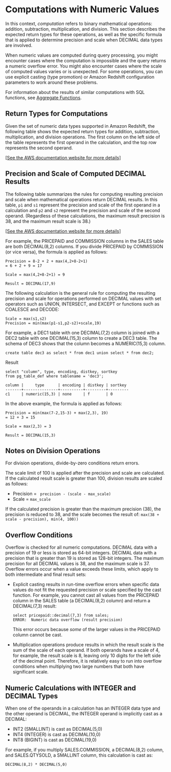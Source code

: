 # Computations with Numeric Values<a name="r_numeric_computations201"></a>

In this context, *computation* refers to binary mathematical operations: addition, subtraction, multiplication, and division\. This section describes the expected return types for these operations, as well as the specific formula that is applied to determine precision and scale when DECIMAL data types are involved\. 

When numeric values are computed during query processing, you might encounter cases where the computation is impossible and the query returns a numeric overflow error\. You might also encounter cases where the scale of computed values varies or is unexpected\. For some operations, you can use explicit casting \(type promotion\) or Amazon Redshift configuration parameters to work around these problems\. 

For information about the results of similar computations with SQL functions, see [Aggregate Functions](c_Aggregate_Functions.md)\. 

## Return Types for Computations<a name="r_numeric_computations201-return-types-for-computations"></a>

Given the set of numeric data types supported in Amazon Redshift, the following table shows the expected return types for addition, subtraction, multiplication, and division operations\. The first column on the left side of the table represents the first operand in the calculation, and the top row represents the second operand\. 

[\[See the AWS documentation website for more details\]](http://docs.aws.amazon.com/redshift/latest/dg/r_numeric_computations201.html)

## Precision and Scale of Computed DECIMAL Results<a name="r_numeric_computations201-precision-and-scale-of-computed-decimal-results"></a>

The following table summarizes the rules for computing resulting precision and scale when mathematical operations return DECIMAL results\. In this table, `p1` and `s1` represent the precision and scale of the first operand in a calculation and `p2` and `s2` represent the precision and scale of the second operand\. \(Regardless of these calculations, the maximum result precision is 38, and the maximum result scale is 38\.\) 

[\[See the AWS documentation website for more details\]](http://docs.aws.amazon.com/redshift/latest/dg/r_numeric_computations201.html)

For example, the PRICEPAID and COMMISSION columns in the SALES table are both DECIMAL\(8,2\) columns\. If you divide PRICEPAID by COMMISSION \(or vice versa\), the formula is applied as follows: 

```
Precision = 8-2 + 2 + max(4,2+8-2+1)
= 6 + 2 + 9 = 17

Scale = max(4,2+8-2+1) = 9

Result = DECIMAL(17,9)
```

The following calculation is the general rule for computing the resulting precision and scale for operations performed on DECIMAL values with set operators such as UNION, INTERSECT, and EXCEPT or functions such as COALESCE and DECODE: 

```
Scale = max(s1,s2)
Precision = min(max(p1-s1,p2-s2)+scale,19)
```

For example, a DEC1 table with one DECIMAL\(7,2\) column is joined with a DEC2 table with one DECIMAL\(15,3\) column to create a DEC3 table\. The schema of DEC3 shows that the column becomes a NUMERIC\(15,3\) column\. 

```
create table dec3 as select * from dec1 union select * from dec2;
```

Result 

```
select "column", type, encoding, distkey, sortkey
from pg_table_def where tablename = 'dec3';

column |     type      | encoding | distkey | sortkey 
-------+---------------+----------+---------+---------
c1     | numeric(15,3) | none     | f       | 0
```

In the above example, the formula is applied as follows: 

```
Precision = min(max(7-2,15-3) + max(2,3), 19)
= 12 + 3 = 15

Scale = max(2,3) = 3

Result = DECIMAL(15,3)
```

## Notes on Division Operations<a name="r_numeric_computations201-notes-on-division-operations"></a>

For division operations, divide\-by\-zero conditions return errors\. 

The scale limit of 100 is applied after the precision and scale are calculated\. If the calculated result scale is greater than 100, division results are scaled as follows:
+ Precision = ` precision - (scale - max_scale)` 
+ Scale = ` max_scale ` 

If the calculated precision is greater than the maximum precision \(38\), the precision is reduced to 38, and the scale becomes the result of: `max(38 + scale - precision), min(4, 100))` 

## Overflow Conditions<a name="r_numeric_computations201-overflow-conditions"></a>

Overflow is checked for all numeric computations\. DECIMAL data with a precision of 19 or less is stored as 64\-bit integers\. DECIMAL data with a precision that is greater than 19 is stored as 128\-bit integers\. The maximum precision for all DECIMAL values is 38, and the maximum scale is 37\. Overflow errors occur when a value exceeds these limits, which apply to both intermediate and final result sets: 
+ Explicit casting results in run\-time overflow errors when specific data values do not fit the requested precision or scale specified by the cast function\. For example, you cannot cast all values from the PRICEPAID column in the SALES table \(a DECIMAL\(8,2\) column\) and return a DECIMAL\(7,3\) result: 

  ```
  select pricepaid::decimal(7,3) from sales;
  ERROR:  Numeric data overflow (result precision)
  ```

  This error occurs because *some* of the larger values in the PRICEPAID column cannot be cast\.
+ Multiplication operations produce results in which the result scale is the sum of the scale of each operand\. If both operands have a scale of 4, for example, the result scale is 8, leaving only 10 digits for the left side of the decimal point\. Therefore, it is relatively easy to run into overflow conditions when multiplying two large numbers that both have significant scale\.

## Numeric Calculations with INTEGER and DECIMAL Types<a name="r_numeric_computations201-numeric-calculations-with-integer-and-decimal-types"></a>

When one of the operands in a calculation has an INTEGER data type and the other operand is DECIMAL, the INTEGER operand is implicitly cast as a DECIMAL: 
+ INT2 \(SMALLINT\) is cast as DECIMAL\(5,0\) 
+ INT4 \(INTEGER\) is cast as DECIMAL\(10,0\) 
+ INT8 \(BIGINT\) is cast as DECIMAL\(19,0\) 

For example, if you multiply SALES\.COMMISSION, a DECIMAL\(8,2\) column, and SALES\.QTYSOLD, a SMALLINT column, this calculation is cast as: 

```
DECIMAL(8,2) * DECIMAL(5,0)
```